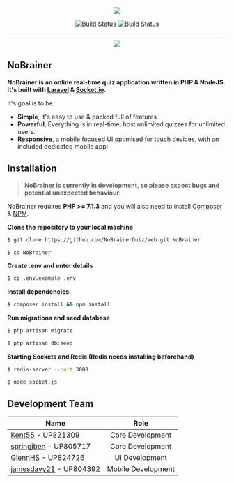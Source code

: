<p align="center"><img src="https://image.ibb.co/b9a4gw/nobrainer.png">
</p>

<p align="center">
   <a href="https://travis-ci.org/NoBrainerQuiz/web" target="_blank"><img src="https://travis-ci.org/NoBrainerQuiz/web.svg?branch=master" alt="Build Status"></a>
   <a href="https://scrutinizer-ci.com/g/NoBrainerQuiz/web/" target="_blank"><img src="https://scrutinizer-ci.com/g/NoBrainerQuiz/web/badges/quality-score.png?b=master" alt="Build Status"></a>
   <hr />
</p>

<p align="center"><img src="https://goo.gl/dUPhKZ" /></p>

## NoBrainer ##

**NoBrainer is an online real-time quiz application written in PHP & NodeJS. It's built with [Laravel](https://laravel.com)  & [Socket.io](https://socket.io/).**

It's goal is to be:

* **Simple**, it's easy to use & packed full of features
* **Powerful**, Everything is in real-time, host unlimited quizzes for unlimited users.
* **Responsive**, a mobile focused UI optimised for touch devices, with an included dedicated mobile app!


## Installation

> **NoBrainer is currently in development, so please expect bugs and potential unexpected behaviour**.

NoBrainer requires **PHP >= 7.1.3** and you will also need to install [Composer](https://getcomposer.org) & [NPM](https://www.npmjs.com).

**Clone the repository to your local machine**
```bash
$ git clone https://github.com/NoBrainerQuiz/web.git NoBrainer
```
```bash
$ cd NoBrainer
```
**Create .env and enter details**
```bash
$ cp .env.example .env
```

**Install dependencies**
```bash
$ composer install && npm install
```

**Run migrations and seed database**
```bash
$ php artisan migrate
```
```bash
$ php artisan db:seed
```

**Starting Sockets and Redis (Redis needs installing beforehand)**
```bash
$ redis-server --port 3000
```
```bash
$ node socket.js
```

## Development Team

| Name        | Role          |
| ------------- |:-------------:|
| [Kent55](https://github.com/Kent55) - UP821309       | Core Development
| [springjben](https://github.com/springjben) - UP805717      | Core Development      
| [GlennHS](https://github.com/GlennHS) - UP824726 | UI Development      
| [jamesdavy21](https://github.com/jamesdavy21) - UP804392 | Mobile Development  
